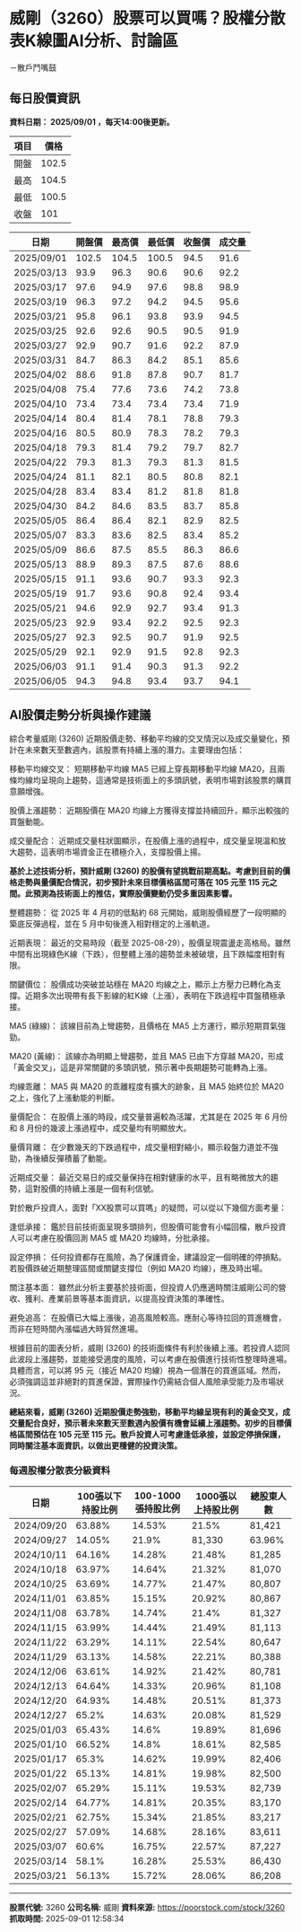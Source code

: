 # 威剛（3260）股票可以買嗎？股權分散表K線圖AI分析、討論區
－散戶鬥嘴鼓

## 每日股價資訊

**資料日期： 2025/09/01 ，每天14:00後更新。**

| 項目 | 價格 |
|------|------|
| 開盤 | 102.5 |
| 最高 | 104.5 |
| 最低 | 100.5 |
| 收盤 | 101 |

| 日期 | 開盤價 | 最高價 | 最低價 | 收盤價 | 成交量 |
|------|--------|--------|--------|--------|--------|
| 2025/09/01 | 102.5 | 104.5 | 100.5 | 94.5 | 91.6 |
| 2025/03/13 | 93.9 | 96.3 | 90.6 | 90.6 | 92.2 |
| 2025/03/17 | 97.6 | 94.9 | 97.6 | 98.8 | 98.9 |
| 2025/03/19 | 96.3 | 97.2 | 94.2 | 94.5 | 95.6 |
| 2025/03/21 | 95.8 | 96.1 | 93.8 | 93.9 | 94.5 |
| 2025/03/25 | 92.6 | 92.6 | 90.5 | 90.5 | 91.9 |
| 2025/03/27 | 92.9 | 90.7 | 91.6 | 92.2 | 87.9 |
| 2025/03/31 | 84.7 | 86.3 | 84.2 | 85.1 | 85.6 |
| 2025/04/02 | 88.6 | 91.8 | 87.8 | 90.7 | 81.7 |
| 2025/04/08 | 75.4 | 77.6 | 73.6 | 74.2 | 73.8 |
| 2025/04/10 | 73.4 | 73.4 | 73.4 | 73.4 | 71.9 |
| 2025/04/14 | 80.4 | 81.4 | 78.1 | 78.8 | 79.3 |
| 2025/04/16 | 80.5 | 80.9 | 78.3 | 78.2 | 79.3 |
| 2025/04/18 | 79.3 | 81.4 | 79.2 | 79.7 | 82.7 |
| 2025/04/22 | 79.3 | 81.3 | 79.3 | 81.3 | 81.5 |
| 2025/04/24 | 81.1 | 82.1 | 80.5 | 80.8 | 82.1 |
| 2025/04/28 | 83.4 | 83.4 | 81.2 | 81.8 | 81.8 |
| 2025/04/30 | 84.2 | 84.6 | 83.5 | 83.7 | 85.8 |
| 2025/05/05 | 86.4 | 86.4 | 82.1 | 82.9 | 82.5 |
| 2025/05/07 | 83.3 | 83.6 | 82.5 | 83.4 | 85.2 |
| 2025/05/09 | 86.6 | 87.5 | 85.5 | 86.3 | 86.6 |
| 2025/05/13 | 88.9 | 89.3 | 87.5 | 87.6 | 88.6 |
| 2025/05/15 | 91.1 | 93.6 | 90.7 | 93.3 | 92.3 |
| 2025/05/19 | 91.7 | 93.6 | 90.8 | 92.4 | 93.4 |
| 2025/05/21 | 94.6 | 92.9 | 92.7 | 93.4 | 91.3 |
| 2025/05/23 | 92.9 | 93.4 | 92.2 | 92.5 | 92.3 |
| 2025/05/27 | 92.3 | 92.5 | 90.7 | 91.9 | 92.5 |
| 2025/05/29 | 92.1 | 92.9 | 91.5 | 92.8 | 92.3 |
| 2025/06/03 | 91.1 | 91.4 | 90.3 | 91.3 | 92.2 |
| 2025/06/05 | 94.3 | 94.8 | 93.4 | 93.7 | 94.1 |

## AI股價走勢分析與操作建議

綜合考量威剛 (3260) 近期股價走勢、移動平均線的交叉情況以及成交量變化，預計在未來數天至數週內，該股票有持續上漲的潛力。主要理由包括：

移動平均線交叉： 短期移動平均線 MA5 已經上穿長期移動平均線 MA20，且兩條均線均呈現向上趨勢，這通常是技術面上的多頭訊號，表明市場對該股票的購買意願增強。

股價上漲趨勢： 近期股價在 MA20 均線上方獲得支撐並持續回升，顯示出較強的買盤動能。

成交量配合： 近期成交量柱狀圖顯示，在股價上漲的過程中，成交量呈現溫和放大趨勢，這表明市場資金正在積極介入，支撐股價上揚。

**基於上述技術分析，預計威剛 (3260) 的股價有望挑戰前期高點。考慮到目前的價格走勢與量價配合情況，初步預計未來目標價格區間可落在 105 元至 115 元之間。此預測為技術面上的推估，實際股價變動仍受多重因素影響。**

整體趨勢： 從 2025 年 4 月初的低點約 68 元開始，威剛股價經歷了一段明顯的築底反彈過程，並在 5 月中旬後進入相對穩定的上漲軌道。

近期表現： 最近的交易時段（截至 2025-08-29），股價呈現震盪走高格局。雖然中間有出現綠色K線（下跌），但整體上漲的趨勢並未被破壞，且下跌幅度相對有限。

關鍵價位： 股價成功突破並站穩在 MA20 均線之上，顯示上方壓力已轉化為支撐。近期多次出現帶有長下影線的紅K線（上漲），表明在下跌過程中買盤積極承接。

MA5 (綠線)： 該線目前為上彎趨勢，且價格在 MA5 上方運行，顯示短期買氣強勁。

MA20 (黃線)： 該線亦為明顯上彎趨勢，並且 MA5 已由下方穿越 MA20，形成「黃金交叉」，這是非常關鍵的多頭訊號，預示著中長期趨勢可能轉為上漲。

均線乖離： MA5 與 MA20 的乖離程度有擴大的跡象，且 MA5 始終位於 MA20 之上，強化了上漲動能的判斷。

量價配合： 在股價上漲的時段，成交量普遍較為活躍，尤其是在 2025 年 6 月份和 8 月份的幾波上漲過程中，成交量均有明顯放大。

量價背離： 在少數幾天的下跌過程中，成交量相對縮小，顯示殺盤力道並不強勁，為後續反彈積蓄了動能。

近期成交量： 最近交易日的成交量保持在相對健康的水平，且有略微放大的趨勢，這對股價的持續上漲是一個有利信號。

對於散戶投資人，面對「XX股票可以買嗎」的疑問，可以從以下幾個方面考量：

逢低承接： 鑑於目前技術面呈現多頭排列，但股價可能會有小幅回檔，散戶投資人可以考慮在股價回測 MA5 或 MA20 均線時，分批承接。

設定停損： 任何投資都存在風險，為了保護資金，建議設定一個明確的停損點。若股價跌破近期整理區間或關鍵支撐位（例如 MA20 均線），應及時出場。

關注基本面： 雖然此分析主要基於技術面，但投資人仍應適時關注威剛公司的營收、獲利、產業前景等基本面資訊，以提高投資決策的準確性。

避免追高： 在股價已大幅上漲後，追高風險較高。應耐心等待拉回的買進機會，而非在短時間內漲幅過大時貿然進場。

根據目前的圖表分析，威剛 (3260) 的技術面條件有利於後續上漲。若投資人認同此波段上漲趨勢，並能接受適度的風險，可以考慮在股價進行技術性整理時進場。 具體而言，可以將 95 元（接近 MA20 均線）視為一個潛在的買進區域。然而，必須強調這並非絕對的買進保證，實際操作仍需結合個人風險承受能力及市場狀況。

**總結來看，威剛 (3260) 近期股價走勢強勁，移動平均線呈現有利的黃金交叉，成交量配合良好，預示著未來數天至數週內股價有機會延續上漲趨勢。初步的目標價格區間預估在 105 元至 115 元。散戶投資人可考慮逢低承接，並設定停損保護，同時關注基本面資訊，以做出更穩健的投資決策。**

### 每週股權分散表分級資料

| 日期 | 100張以下持股比例 | 100-1000張持股比例 | 1000張以上持股比例 | 總股東人數 |
|------|-------------------|--------------------|--------------------|----------|
| 2024/09/20 | 63.88% | 14.53% | 21.5% | 81,421 |
| 2024/09/27 | 14.05% | 21.9% | 81,330 | 63.96% |
| 2024/10/11 | 64.16% | 14.28% | 21.48% | 81,285 |
| 2024/10/18 | 63.97% | 14.64% | 21.32% | 81,070 |
| 2024/10/25 | 63.69% | 14.77% | 21.47% | 80,807 |
| 2024/11/01 | 63.85% | 15.15% | 20.92% | 80,867 |
| 2024/11/08 | 63.78% | 14.74% | 21.4% | 81,327 |
| 2024/11/15 | 63.99% | 14.44% | 21.49% | 81,113 |
| 2024/11/22 | 63.29% | 14.11% | 22.54% | 80,647 |
| 2024/11/29 | 63.13% | 14.58% | 22.21% | 80,388 |
| 2024/12/06 | 63.61% | 14.92% | 21.42% | 80,781 |
| 2024/12/13 | 64.64% | 14.33% | 20.96% | 81,108 |
| 2024/12/20 | 64.93% | 14.48% | 20.51% | 81,373 |
| 2024/12/27 | 65.2% | 14.63% | 20.08% | 81,529 |
| 2025/01/03 | 65.43% | 14.6% | 19.89% | 81,696 |
| 2025/01/10 | 66.52% | 14.8% | 18.61% | 82,585 |
| 2025/01/17 | 65.3% | 14.62% | 19.99% | 82,406 |
| 2025/01/22 | 65.13% | 14.81% | 19.98% | 82,500 |
| 2025/02/07 | 65.29% | 15.11% | 19.53% | 82,739 |
| 2025/02/14 | 64.77% | 14.81% | 20.35% | 83,170 |
| 2025/02/21 | 62.75% | 15.34% | 21.85% | 83,217 |
| 2025/02/27 | 57.09% | 14.68% | 28.16% | 83,611 |
| 2025/03/07 | 60.6% | 16.75% | 22.57% | 87,227 |
| 2025/03/14 | 58.1% | 16.28% | 25.53% | 86,430 |
| 2025/03/21 | 56.13% | 15.72% | 28.06% | 86,208 |

---

**股票代號:** 3260
**公司名稱:** 威剛
**資料來源:** https://poorstock.com/stock/3260
**抓取時間:** 2025-09-01 12:58:34